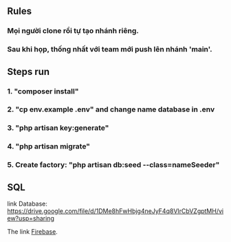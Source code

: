 ## Rules

### Mọi người clone rồi tự tạo nhánh riêng.
### Sau khi họp, thống nhất với team mới push lên nhánh 'main'.

## Steps run 

### 1. "composer install"
### 2. "cp env.example .env" and change name database in .env
### 3. "php artisan key:generate"
### 4. "php artisan migrate"
### 5. Create factory: "php artisan db:seed --class=nameSeeder"

## SQL
link Database: https://drive.google.com/file/d/1DMe8hFwHbjg4neJyF4q8VIrCbVZgptMH/view?usp=sharing

The link [Firebase](https://console.firebase.google.com/project/phone-images-c317e/storage/phone-images-c317e.appspot.com/files).

